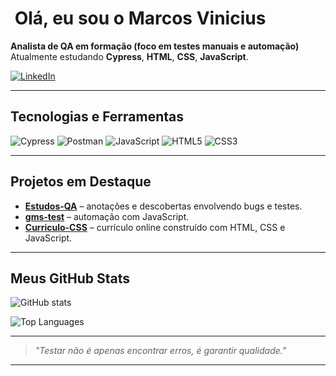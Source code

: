 # ​ Olá, eu sou o Marcos Vinicius

**Analista de QA em formação (foco em testes manuais e automação)**  
Atualmente estudando **Cypress**, **HTML**, **CSS**, **JavaScript**.

[![LinkedIn](https://img.shields.io/badge/LinkedIn-Marcos%20Vinicius-blue?style=for-the-badge&logo=linkedin&logoColor=white)](https://www.linkedin.com/in/marcos-vinicius-1831a6165/)

---

##  Tecnologias e Ferramentas
![Cypress](https://img.shields.io/badge/Cypress-17202C?style=for-the-badge&logo=cypress)
![Postman](https://img.shields.io/badge/Postman-FF6C37?style=for-the-badge&logo=postman&logoColor=white)
![JavaScript](https://img.shields.io/badge/JavaScript-F7DF1E?style=for-the-badge&logo=javascript&logoColor=black)
![HTML5](https://img.shields.io/badge/HTML5-E34F26?style=for-the-badge&logo=html5&logoColor=white)
![CSS3](https://img.shields.io/badge/CSS3-1572B6?style=for-the-badge&logo=css3&logoColor=white)

---

##  Projetos em Destaque
- [**Estudos-QA**](https://github.com/Marquito9797/Estudos-QA) – anotações e descobertas envolvendo bugs e testes.
- [**gms-test**](https://github.com/Marquito9797/gms-test) – automação com JavaScript.
- [**Curriculo-CSS**](https://github.com/Marquito9797/Curriculo-CSS) – currículo online construído com HTML, CSS e JavaScript.

---

##  Meus GitHub Stats
![GitHub stats](https://github-readme-stats.vercel.app/api?username=Marquito9797&show_icons=true&theme=radical&count_private=true&include_all_commits=true)

![Top Languages](https://github-readme-stats.vercel.app/api/top-langs/?username=Marquito9797&layout=compact&theme=radical)

---

> _"Testar não é apenas encontrar erros, é garantir qualidade."_

---

